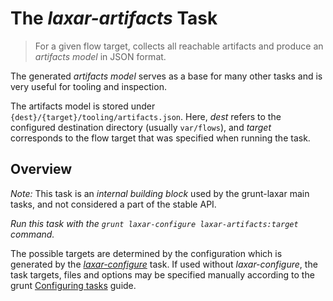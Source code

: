 # The *laxar-artifacts* Task

> For a given flow target, collects all reachable artifacts and produce an *artifacts model* in JSON format.

The generated _artifacts model_ serves as a base for many other tasks and is very useful for tooling and inspection.

The artifacts model is stored under `{dest}/{target}/tooling/artifacts.json`.
Here, *dest* refers to the configured destination directory (usually `var/flows`), and *target* corresponds to the flow target that was specified when running the task.


## Overview

*Note:* This task is an *internal building block* used by the grunt-laxar main tasks, and not considered a part of the stable API.

*Run this task with the `grunt laxar-configure laxar-artifacts:target` command.*

The possible targets are determined by the configuration which is generated by the [*laxar-configure*](../laxar-configure.md) task.
If used without *laxar-configure*, the task targets, files and options may be specified manually according to the grunt
[Configuring tasks](http://gruntjs.com/configuring-tasks) guide.
